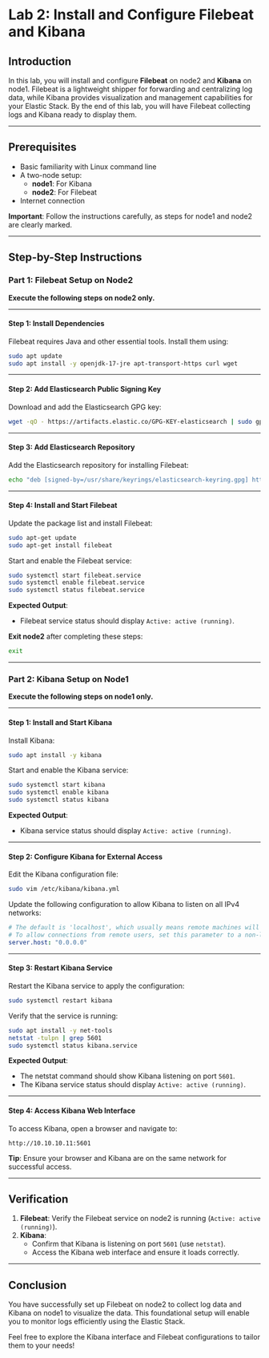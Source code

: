 # Lab 2: Install and Configure Filebeat and Kibana

## Introduction

In this lab, you will install and configure **Filebeat** on node2 and **Kibana** on node1. Filebeat is a lightweight shipper for forwarding and centralizing log data, while Kibana provides visualization and management capabilities for your Elastic Stack. By the end of this lab, you will have Filebeat collecting logs and Kibana ready to display them.

---

## Prerequisites

- Basic familiarity with Linux command line
- A two-node setup:
  - **node1**: For Kibana
  - **node2**: For Filebeat
- Internet connection

**Important**: Follow the instructions carefully, as steps for node1 and node2 are clearly marked.

---

## Step-by-Step Instructions

### Part 1: Filebeat Setup on Node2

**Execute the following steps on node2 only.**

---

#### Step 1: Install Dependencies

Filebeat requires Java and other essential tools. Install them using:

```bash
sudo apt update
sudo apt install -y openjdk-17-jre apt-transport-https curl wget
```

---

#### Step 2: Add Elasticsearch Public Signing Key

Download and add the Elasticsearch GPG key:

```bash
wget -qO - https://artifacts.elastic.co/GPG-KEY-elasticsearch | sudo gpg --dearmor -o /usr/share/keyrings/elasticsearch-keyring.gpg
```

---

#### Step 3: Add Elasticsearch Repository

Add the Elasticsearch repository for installing Filebeat:

```bash
echo "deb [signed-by=/usr/share/keyrings/elasticsearch-keyring.gpg] https://artifacts.elastic.co/packages/8.x/apt stable main" | sudo tee /etc/apt/sources.list.d/elastic-8.x.list
```

---

#### Step 4: Install and Start Filebeat

Update the package list and install Filebeat:

```bash
sudo apt-get update
sudo apt-get install filebeat
```

Start and enable the Filebeat service:

```bash
sudo systemctl start filebeat.service
sudo systemctl enable filebeat.service
sudo systemctl status filebeat.service
```

**Expected Output**:

- Filebeat service status should display `Active: active (running)`.

**Exit node2** after completing these steps:

```bash
exit
```

---

### Part 2: Kibana Setup on Node1

**Execute the following steps on node1 only.**

---

#### Step 1: Install and Start Kibana

Install Kibana:

```bash
sudo apt install -y kibana
```

Start and enable the Kibana service:

```bash
sudo systemctl start kibana
sudo systemctl enable kibana
sudo systemctl status kibana
```

**Expected Output**:

- Kibana service status should display `Active: active (running)`.

---

#### Step 2: Configure Kibana for External Access

Edit the Kibana configuration file:

```bash
sudo vim /etc/kibana/kibana.yml
```

Update the following configuration to allow Kibana to listen on all IPv4 networks:

```yaml
# The default is 'localhost', which usually means remote machines will not be able to connect.
# To allow connections from remote users, set this parameter to a non-loopback address.
server.host: "0.0.0.0"
```

---

#### Step 3: Restart Kibana Service

Restart the Kibana service to apply the configuration:

```bash
sudo systemctl restart kibana
```

Verify that the service is running:

```bash
sudo apt install -y net-tools
netstat -tulpn | grep 5601
sudo systemctl status kibana.service
```

**Expected Output**:

- The netstat command should show Kibana listening on port `5601`.
- The Kibana service status should display `Active: active (running)`.

---

#### Step 4: Access Kibana Web Interface

To access Kibana, open a browser and navigate to:

```text
http://10.10.10.11:5601
```

**Tip**: Ensure your browser and Kibana are on the same network for successful access.

---

## Verification

1. **Filebeat**: Verify the Filebeat service on node2 is running (`Active: active (running)`).
2. **Kibana**:
   - Confirm that Kibana is listening on port `5601` (use `netstat`).
   - Access the Kibana web interface and ensure it loads correctly.

---

## Conclusion

You have successfully set up Filebeat on node2 to collect log data and Kibana on node1 to visualize the data. This foundational setup will enable you to monitor logs efficiently using the Elastic Stack.

Feel free to explore the Kibana interface and Filebeat configurations to tailor them to your needs!
